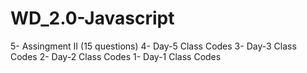 # WD_2.0-Javascript

5- Assingment II (15 questions)
4- Day-5 Class Codes
3- Day-3 Class Codes
2- Day-2 Class Codes
1- Day-1 Class Codes